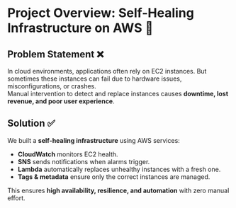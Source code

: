 # Project Overview: Self-Healing Infrastructure on AWS 🚀

## Problem Statement ❌
In cloud environments, applications often rely on EC2 instances. But sometimes these instances can fail due to hardware issues, misconfigurations, or crashes.  
Manual intervention to detect and replace instances causes **downtime, lost revenue, and poor user experience**.

## Solution ✅
We built a **self-healing infrastructure** using AWS services:
- **CloudWatch** monitors EC2 health.
- **SNS** sends notifications when alarms trigger.
- **Lambda** automatically replaces unhealthy instances with a fresh one.
- **Tags & metadata** ensure only the correct instances are managed.

This ensures **high availability, resilience, and automation** with zero manual effort.
